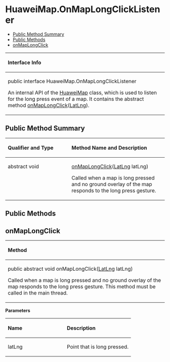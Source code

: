 # HuaweiMap.OnMapLongClickListener<a name="EN-US_TOPIC_0000001099341126"></a>

-   [Public Method Summary](#section4591457193110)
-   [Public Methods](#section15643125574511)
-   [onMapLongClick](#section821945114617)


<a name="table4094mcpsimp"></a>
<table><thead align="left"><tr id="row4098mcpsimp"><th class="cellrowborder" valign="top" width="100%" id="mcps1.1.2.1.1"><p id="p4100mcpsimp"><a name="p4100mcpsimp"></a><a name="p4100mcpsimp"></a>Interface Info</p>
</th>
</tr>
</thead>
<tbody><tr id="row4101mcpsimp"><td class="cellrowborder" valign="top" width="100%" headers="mcps1.1.2.1.1 "><p id="p1887214511243"><a name="p1887214511243"></a><a name="p1887214511243"></a>public interface HuaweiMap.OnMapLongClickListener</p>
<p id="p4103mcpsimp"><a name="p4103mcpsimp"></a><a name="p4103mcpsimp"></a>An internal API of the <a href="huaweimap.md">HuaweiMap</a> class, which is used to listen for the long press event of a map. It contains the abstract method <a href="#section821945114617">onMapLongClick</a>(<a href="latlng.md">LatLng</a>).</p>
</td>
</tr>
</tbody>
</table>

## Public Method Summary<a name="section4591457193110"></a>

<a name="table4109mcpsimp"></a>
<table><thead align="left"><tr id="row4114mcpsimp"><th class="cellrowborder" valign="top" width="40%" id="mcps1.1.3.1.1"><p id="p4116mcpsimp"><a name="p4116mcpsimp"></a><a name="p4116mcpsimp"></a>Qualifier and Type</p>
</th>
<th class="cellrowborder" valign="top" width="60%" id="mcps1.1.3.1.2"><p id="p4118mcpsimp"><a name="p4118mcpsimp"></a><a name="p4118mcpsimp"></a>Method Name and Description</p>
</th>
</tr>
</thead>
<tbody><tr id="row4119mcpsimp"><td class="cellrowborder" valign="top" width="40%" headers="mcps1.1.3.1.1 "><p id="p4121mcpsimp"><a name="p4121mcpsimp"></a><a name="p4121mcpsimp"></a>abstract void</p>
</td>
<td class="cellrowborder" valign="top" width="60%" headers="mcps1.1.3.1.2 "><p id="p4123mcpsimp"><a name="p4123mcpsimp"></a><a name="p4123mcpsimp"></a><a href="#section821945114617">onMapLongClick</a>(<a href="latlng.md">LatLng</a> latLng)</p>
<p id="p18458411038"><a name="p18458411038"></a><a name="p18458411038"></a>Called when a map is long pressed and no ground overlay of the map responds to the long press gesture. </p>
</td>
</tr>
</tbody>
</table>

## Public Methods<a name="section15643125574511"></a>

## onMapLongClick<a name="section821945114617"></a>

<a name="table4126mcpsimp"></a>
<table><thead align="left"><tr id="row4130mcpsimp"><th class="cellrowborder" valign="top" width="100%" id="mcps1.1.2.1.1"><p id="p4132mcpsimp"><a name="p4132mcpsimp"></a><a name="p4132mcpsimp"></a>Method</p>
</th>
</tr>
</thead>
<tbody><tr id="row4133mcpsimp"><td class="cellrowborder" valign="top" width="100%" headers="mcps1.1.2.1.1 "><p id="p4135mcpsimp"><a name="p4135mcpsimp"></a><a name="p4135mcpsimp"></a>public abstract void onMapLongClick(<a href="latlng.md">LatLng</a> latLng)</p>
<p id="p181281167463"><a name="p181281167463"></a><a name="p181281167463"></a>Called when a map is long pressed and no ground overlay of the map responds to the long press gesture. This method must be called in the main thread.</p>
</td>
</tr>
</tbody>
</table>

**Parameters**

<a name="table4141mcpsimp"></a>
<table><thead align="left"><tr id="row4146mcpsimp"><th class="cellrowborder" valign="top" width="47%" id="mcps1.1.3.1.1"><p id="p4148mcpsimp"><a name="p4148mcpsimp"></a><a name="p4148mcpsimp"></a>Name</p>
</th>
<th class="cellrowborder" valign="top" width="53%" id="mcps1.1.3.1.2"><p id="p4150mcpsimp"><a name="p4150mcpsimp"></a><a name="p4150mcpsimp"></a>Description</p>
</th>
</tr>
</thead>
<tbody><tr id="row4151mcpsimp"><td class="cellrowborder" valign="top" width="47%" headers="mcps1.1.3.1.1 "><p id="p4153mcpsimp"><a name="p4153mcpsimp"></a><a name="p4153mcpsimp"></a>latLng</p>
</td>
<td class="cellrowborder" valign="top" width="53%" headers="mcps1.1.3.1.2 "><p id="p4155mcpsimp"><a name="p4155mcpsimp"></a><a name="p4155mcpsimp"></a>Point that is long pressed.</p>
</td>
</tr>
</tbody>
</table>

